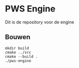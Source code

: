 # PWS Engine

Dit is de repository voor de engine

## Bouwen

```
mkdir build
cmake ../src
cmake --build .
./pws-engine
```
